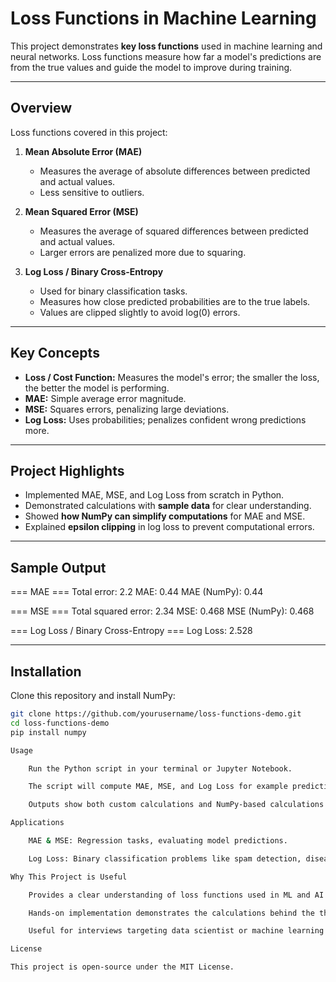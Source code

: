 # Loss Functions in Machine Learning

This project demonstrates **key loss functions** used in machine learning and neural networks. Loss functions measure how far a model's predictions are from the true values and guide the model to improve during training.

---

## Overview

Loss functions covered in this project:

1. **Mean Absolute Error (MAE)**  
   - Measures the average of absolute differences between predicted and actual values.  
   - Less sensitive to outliers.  

2. **Mean Squared Error (MSE)**  
   - Measures the average of squared differences between predicted and actual values.  
   - Larger errors are penalized more due to squaring.  

3. **Log Loss / Binary Cross-Entropy**  
   - Used for binary classification tasks.  
   - Measures how close predicted probabilities are to the true labels.  
   - Values are clipped slightly to avoid log(0) errors.

---

## Key Concepts

- **Loss / Cost Function:** Measures the model's error; the smaller the loss, the better the model is performing.  
- **MAE:** Simple average error magnitude.  
- **MSE:** Squares errors, penalizing large deviations.  
- **Log Loss:** Uses probabilities; penalizes confident wrong predictions more.  

---

## Project Highlights

- Implemented MAE, MSE, and Log Loss from scratch in Python.  
- Demonstrated calculations with **sample data** for clear understanding.  
- Showed **how NumPy can simplify computations** for MAE and MSE.  
- Explained **epsilon clipping** in log loss to prevent computational errors.  

---

## Sample Output

=== MAE ===
Total error: 2.2
MAE: 0.44
MAE (NumPy): 0.44

=== MSE ===
Total squared error: 2.34
MSE: 0.468
MSE (NumPy): 0.468

=== Log Loss / Binary Cross-Entropy ===
Log Loss: 2.528


---

## Installation

Clone this repository and install NumPy:

```bash
git clone https://github.com/yourusername/loss-functions-demo.git
cd loss-functions-demo
pip install numpy

Usage

    Run the Python script in your terminal or Jupyter Notebook.

    The script will compute MAE, MSE, and Log Loss for example predictions.

    Outputs show both custom calculations and NumPy-based calculations.

Applications

    MAE & MSE: Regression tasks, evaluating model predictions.

    Log Loss: Binary classification problems like spam detection, disease diagnosis, or yes/no predictions.

Why This Project is Useful

    Provides a clear understanding of loss functions used in ML and AI.

    Hands-on implementation demonstrates the calculations behind the theory.

    Useful for interviews targeting data scientist or machine learning engineer roles.

License

This project is open-source under the MIT License.
